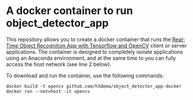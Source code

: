 # A docker container to run object_detector_app

This repository allows you to create a docker container that runs the [Real-Time Object Recognition App with Tensorflow and OpenCV](https://github.com/h3dema/object_detector_app) client or server applications. The container is designed to completely isolate applications using an Anaconda environment, and at the same time to you can fully access the host network (see line 2 below).

To download and run the container, use the following commands:

```
docker build -t opencv github.com/h3dema/object_detector_app-docker
docker run --net=host -it opencv
```
